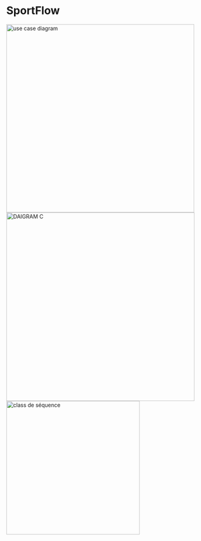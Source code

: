 # SportFlow
<img width="493" alt="use case diagram" src="https://github.com/user-attachments/assets/4911b453-8b4f-4f3e-85a2-22fd30751c62" />

<img width="494" alt="DAIGRAM C" src="https://github.com/user-attachments/assets/f38a6dec-9871-4ecc-a5f6-a3ca839b6d76" />

<img width="350" alt="class de séquence" src="https://github.com/user-attachments/assets/67c73f7c-40cc-45b1-8be4-d9e720ff5556" />
